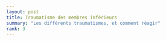 ```yaml
---
layout: post
title: Traumatisme des membres inférieurs
summary: "Les différents traumatismes, et comment réagir"
rank: 3
---
```


